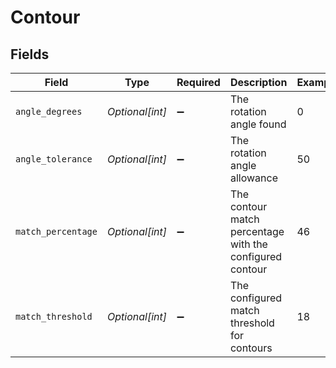 # Contour


## Fields

| Field                                                    | Type                                                     | Required                                                 | Description                                              | Example                                                  |
| -------------------------------------------------------- | -------------------------------------------------------- | -------------------------------------------------------- | -------------------------------------------------------- | -------------------------------------------------------- |
| `angle_degrees`                                          | *Optional[int]*                                          | :heavy_minus_sign:                                       | The rotation angle found                                 | 0                                                        |
| `angle_tolerance`                                        | *Optional[int]*                                          | :heavy_minus_sign:                                       | The rotation angle allowance                             | 50                                                       |
| `match_percentage`                                       | *Optional[int]*                                          | :heavy_minus_sign:                                       | The contour match percentage with the configured contour | 46                                                       |
| `match_threshold`                                        | *Optional[int]*                                          | :heavy_minus_sign:                                       | The configured match threshold for contours              | 18                                                       |